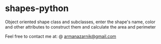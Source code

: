 # shapes-python
Object oriented shape class and subclasses, enter the shape's name, color and other attributes  to construct them and calculate the area and perimeter


Feel free to contact me at:
@ armanazarnik@gmail.com

